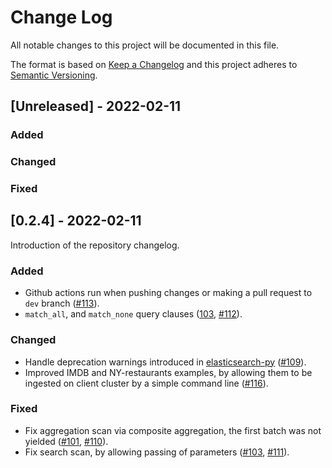 
# Change Log
All notable changes to this project will be documented in this file.

The format is based on [Keep a Changelog](http://keepachangelog.com/)
and this project adheres to [Semantic Versioning](http://semver.org/).

## [Unreleased] - 2022-02-11

### Added

### Changed

### Fixed

## [0.2.4] - 2022-02-11

Introduction of the repository changelog.

### Added

- Github actions run when pushing changes or making a pull request to `dev` branch ([#113](https://github.com/alkemics/pandagg/pull/113)).
- `match_all`, and `match_none` query clauses ([103](https://github.com/alkemics/pandagg/issues/103#issuecomment-1040425685), [#112](https://github.com/alkemics/pandagg/pull/112)).

### Changed

- Handle deprecation warnings introduced in [elasticsearch-py](https://github.com/elastic/elasticsearch-py/issues/1698) ([#109](https://github.com/alkemics/pandagg/pull/109)).
- Improved IMDB and NY-restaurants examples, by allowing them to be ingested on client cluster by a simple command line ([#116](https://github.com/alkemics/pandagg/pull/116)).

### Fixed

- Fix aggregation scan via composite aggregation, the first batch was not yielded ([#101](https://github.com/alkemics/pandagg/issues/101), [#110](https://github.com/alkemics/pandagg/pull/110)).
- Fix search scan, by allowing passing of parameters ([#103](https://github.com/alkemics/pandagg/issues/103#issuecomment-1040445479), [#111](https://github.com/alkemics/pandagg/pull/111)).
